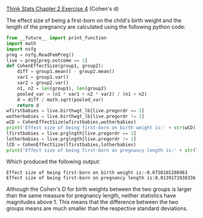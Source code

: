[Think Stats Chapter 2 Exercise 4](http://greenteapress.com/thinkstats2/html/thinkstats2003.html#toc24) (Cohen's d)

The effect size of being a first-born on the child's birth weight and the length of the pregnancy are calculated using the following python code:
```python
from __future__ import print_function
import math
import nsfg
preg = nsfg.ReadFemPreg()
live = preg[preg.outcome == 1]
def CohenEffectSize(group1, group2):
    diff = group1.mean() - group2.mean()
    var1 = group1.var()
    var2 = group2.var()
    n1, n2 = len(group1), len(group2)
    pooled_var = (n1 * var1 + n2 * var2) / (n1 + n2)
    d = diff / math.sqrt(pooled_var)
    return d
wfirstbabies = live.birthwgt_lb[live.pregordr == 1]
wotherbabies = live.birthwgt_lb[live.pregordr != 1]
wCD = CohenEffectSize(wfirstbabies,wotherbabies)
print('Effect size of being first-born on birth weight is:' + str(wCD))
lfirstbabies = live.prglngth[live.pregordr == 1]
lotherbabies = live.prglngth[live.pregordr != 1]
lCD = CohenEffectSize(lfirstbabies,lotherbabies)
print('Effect size of being first-born on pregnancy length is:' + str(lCD))
```
Which produced the following output:
```
Effect size of being first-born on birth weight is:-0.0750165286963
Effect size of being first-born on pregnancy length is:0.0139171938336
```
 Although the Cohen's D for birth weights between the two groups is larger than the same measure for pregnancy length, neither statistics have magnitudes above 1. This means that the difference between the two groups means are much smaller than the respective standard deviations.
